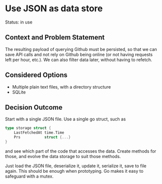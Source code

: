# Use JSON as data store

Status: in use

## Context and Problem Statement

The resulting payload of querying Github must be persisted, so that we can save
API calls and not rely on Github being online (or not having requests left per
hour, etc.). We can also filter data later, without having to refetch.

## Considered Options

- Multiple plain text files, with a directory structure
- SQLite

## Decision Outcome

Start with a single JSON file. Use a single go struct, such as

```go
type storage struct {
    LastFetchedAt time.Time
    Prs           struct {...}
}
```
and see which part of the code that accesses the data. Create methods for those,
and evolve the data storage to suit those methods.

Just load the JSON file, deserialize it, update it, serialize it, save to file
again. This should be enough when prototyping. Go makes it easy to safeguard
with a mutex.